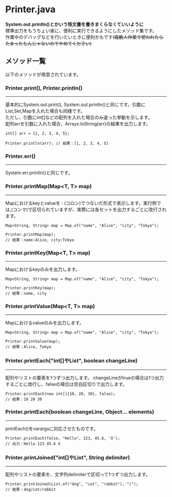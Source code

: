 # Printer.java
**System.out.println()とかいう怪文書を書きまくらなくていいように**  
標準出力をもうちょい楽に、便利に実行できるようにしたメソッド集です。  
作業中のデバッグなどを行いたいときに便利かもです<strike>(複数人作業で使われたらたまったもんじゃないのでやめてください)</strike>  
## メソッド一覧
以下のメソッドが用意されています。
### Printer.print(), Printer.println()
---  
基本的にSystem.out.print(), System.out.println()と同じです。引数にList,Set,Mapを入れた場合も同様です。  
ただし、引数にint[]などの配列を入れた場合のみ違った挙動を示します。  
配列arrを引数に入れた場合、Arrays.toString(arr)の結果を出力します。
```
int[] arr = {1, 2, 3, 4, 5};

Printer.println(arr); // 結果：[1, 2, 3, 4, 5]
```
### Printer.err()
---  
System.err.println()と同じです。
### Printer.printMap(Map<T, T> map)
---  
Mapにおけるkeyとvalueを : (コロン)でつないだ形式で表示します。実行例では,(コンマ)で区切られていますが、実際には各セットを出力するごとに改行されます。
```
Map<String, String> map = Map.of("name", "Alice", "city", "Tokyo");

Printer.printMap(map);
// 結果：name:Alice, city:Tokyo
```
### Printer.printKey(Map<T, T> map)
---  
Mapにおけるkeyのみを出力します。
```
Map<String, String> map = Map.of("name", "Alice", "city", "Tokyo");

Printer.printKey(map);
// 結果：name, city
```
### Printer.printValue(Map<T, T> map)
---  
Mapにおけるvalueのみを出力します。
```
Map<String, String> map = Map.of("name", "Alice", "city", "Tokyo");

Printer.printValue(map);
// 結果：Alice, Tokyo
```
### Printer.printEach("int[]やList", boolean changeLine)
---  
配列やリストの要素を1つずつ出力します。
changeLineがtrueの場合は1つ出力するごとに改行し、falseの場合は空白区切りで出力します。
```
Printer.printEach(new int[]{10, 20, 30}, false);
// 結果：10 20 30
```
### Printer.printEach(boolean changeLine, Object... elements)
---  
printEach()をvarargsに対応させたものです。
```
Printer.printEach(false, "Hello", 123, 45.6, 'X');
// 出力：Hello 123 45.6 X
```
### Printer.printJoined("int[]やList", String delimiter)
---  
配列やリストの要素を、文字列delimiterで区切って1つずつ出力します。
```
Printer.printJoined(List.of("dog", "cat", "rabbit"), "/");
// 結果：dog/cat/rabbit
```
